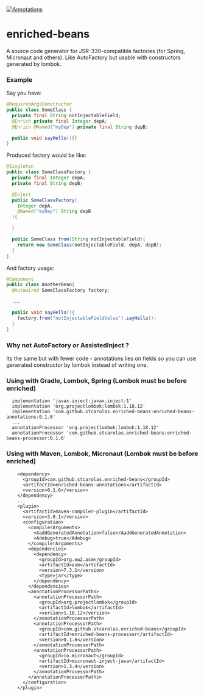 [ ![Annotations](https://api.bintray.com/packages/stcarolas/maven/enriched-beans-annotations/images/download.svg) ](https://bintray.com/stcarolas/maven/enriched-beans-annotations/_latestVersion)

# enriched-beans

A source code generator for JSR-330-compatible factories (for Spring, Micronaut and others). Like AutoFactory but usable with constructors generated by lombok.

### Example

Say you have:

```java
@RequiredArgsConstructor
public class SomeClass {
  private final String notInjectableField;
  @Enrich private final Integer depA;
  @Enrich @Named("myDep") private final String depB;

  public void sayHello(){}
}
```

Produced factory would be like:
```java
@Singleton
public class SomeClassFactory {
  private final Integer depA;
  private final String depB;

  @Inject
  public SomeClassFactory(
    Integer depA,
    @Named("myDep") String depB
  ){

  }

  public SomeClass from(String notInjectableField){
    return new SomeClass(notInjectableField, depA, depB);
  }
}
```

And factory usage:
```java
@Component
public class AnotherBean{
  @Autowired SomeClassFactory factory;

  ...

  public void sayHello(){
    factory.from("notInjectableFieldValue").sayHello();
  }
}
```

### Why not AutoFactory or AssistedInject ?
Its the same but with fewer code - annotations lies on fields so you can use generated constructor by lombok instead of writing one.

### Using with Gradle, Lombok, Spring (Lombok must be before enriched)
```
  implementation 'javax.inject:javax.inject:1'
  implementation 'org.projectlombok:lombok:1.18.12'
  implementation 'com.github.stcarolas.enriched-beans:enriched-beans-annotations:0.1.6'
  ...
  annotationProcessor 'org.projectlombok:lombok:1.18.12'
  annotationProcessor 'com.github.stcarolas.enriched-beans:enriched-beans-processor:0.1.6'
```

### Using with Maven, Lombok, Micronaut  (Lombok must be before enriched)
```
    <dependency>
      <groupId>com.github.stcarolas.enriched-beans</groupId>
      <artifactId>enriched-beans-annotations</artifactId>
      <version>0.1.6</version>
    </dependency>
    ...
    <plugin>
      <artifactId>maven-compiler-plugin</artifactId>
      <version>3.8.1</version>
      <configuration>
        <compilerArguments>
          <AaddGeneratedAnnotation>false</AaddGeneratedAnnotation>
          <Adebug>true</Adebug>
        </compilerArguments>
        <dependencies>
          <dependency>
            <groupId>org.ow2.asm</groupId>
            <artifactId>asm</artifactId>
            <version>7.3.1</version>
            <type>jar</type>
          </dependency>
        </dependencies>
        <annotationProcessorPaths>
          <annotationProcessorPath>
            <groupId>org.projectlombok</groupId>
            <artifactId>lombok</artifactId>
            <version>1.18.12</version>
          </annotationProcessorPath>
          <annotationProcessorPath>
            <groupId>com.github.stcarolas.enriched-beans</groupId>
            <artifactId>enriched-beans-processor</artifactId>
            <version>0.1.6</version>
          </annotationProcessorPath>
          <annotationProcessorPath>
            <groupId>io.micronaut</groupId>
            <artifactId>micronaut-inject-java</artifactId>
            <version>1.3.4</version>
          </annotationProcessorPath>
        </annotationProcessorPaths>
      </configuration>
    </plugin>
```

